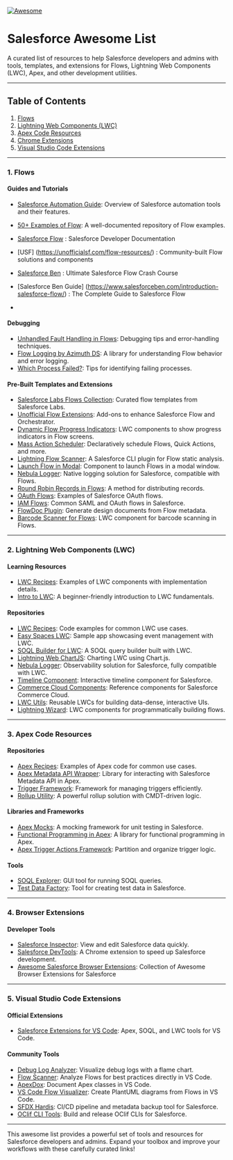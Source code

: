 
[![Awesome](https://awesome.re/badge.svg)](https://awesome.re)

# Salesforce Awesome List

A curated list of resources to help Salesforce developers and admins with tools, templates, and extensions for Flows, Lightning Web Components (LWC), Apex, and other development utilities. 

---

## Table of Contents
1. [Flows](#flows)
2. [Lightning Web Components (LWC)](#lightning-web-components-lwc)
3. [Apex Code Resources](#apex-code-resources)
4. [Chrome Extensions](#chrome-extensions)
5. [Visual Studio Code Extensions](#visual-studio-code-extensions)

---

### **1. Flows**

#### Guides and Tutorials
- [Salesforce Automation Guide](https://github.com/mschmidtkorth/salesforce-automation-guide?tab=readme-ov-file): Overview of Salesforce automation tools and their features.
- [50+ Examples of Flow](https://automationchampion.com/learning-flow/): A well-documented repository of Flow examples.
- [Salesforce Flow](https://developer.salesforce.com/developer-centers/flow) : Salesforce Developer Documentation
- [USF] (https://unofficialsf.com/flow-resources/) : Community-built Flow solutions and components
- [Salesforce Ben](https://www.youtube.com/watch?v=rTHJf8HvYyI) : Ultimate Salesforce Flow Crash Course
- [Salesforce Ben Guide] (https://www.salesforceben.com/introduction-salesforce-flow/) : The Complete Guide to Salesforce Flow 


- 
#### Debugging
- [Unhandled Fault Handling in Flows](https://unhandledsunshine.com/2018/01/21/salesforce-automation-what-is-going-on-in-there/): Debugging tips and error-handling techniques.
- [Flow Logging by Azimuth DS](https://github.com/JitendraZaa/OAuthFlows): A library for understanding Flow behavior and error logging.
- [Which Process Failed?](https://unhandledsunshine.com/2018/01/21/salesforce-automation-what-is-going-on-in-there/): Tips for identifying failing processes.

#### Pre-Built Templates and Extensions
- [Salesforce Labs Flows Collection](https://appexchange.salesforce.com/mktcollections/curated/salesforce-labs-flows): Curated flow templates from Salesforce Labs.
- [Unofficial Flow Extensions](https://github.com/alexed1/LightningFlowComponents): Add-ons to enhance Salesforce Flow and Orchestrator.
- [Dynamic Flow Progress Indicators](https://github.com/SFDC-Assets/DynamicFlowProgress): LWC components to show progress indicators in Flow screens.
- [Mass Action Scheduler](https://github.com/sfdx-mass-action-scheduler/sfdx-mass-action-scheduler): Declaratively schedule Flows, Quick Actions, and more.
- [Lightning Flow Scanner](https://github.com/Lightning-Flow-Scanner/lightning-flow-scanner-sfdx): A Salesforce CLI plugin for Flow static analysis.
- [Launch Flow in Modal](https://github.com/salesforce-experiencecloud/LaunchFlowInModal): Component to launch Flows in a modal window.
- [Nebula Logger](https://github.com/jongpie/NebulaLogger): Native logging solution for Salesforce, compatible with Flows.
- [Round Robin Records in Flows](https://github.com/jamessimone/salesforce-round-robin): A method for distributing records.
- [OAuth Flows](https://github.com/JitendraZaa/OAuthFlows): Examples of Salesforce OAuth flows.
- [IAM Flows](https://github.com/NVandenBossche/salesforce-iam-flows): Common SAML and OAuth flows in Salesforce.
- [FlowDoc Plugin](https://github.com/shunkosa/sfdx-flowdoc-plugin): Generate design documents from Flow metadata.
- [Barcode Scanner for Flows](https://github.com/SFDC-Assets/Lightning-Barcode-Scanner): LWC component for barcode scanning in Flows.

---

### **2. Lightning Web Components (LWC)**

#### Learning Resources
- [LWC Recipes](https://recipes.lwc.dev/): Examples of LWC components with implementation details.
- [Intro to LWC](https://github.com/tsalb/intro-to-lwc): A beginner-friendly introduction to LWC fundamentals.

#### Repositories
- [LWC Recipes](https://github.com/trailheadapps/lwc-recipes): Code examples for common LWC use cases.
- [Easy Spaces LWC](https://github.com/trailheadapps/easy-spaces-lwc): Sample app showcasing event management with LWC.
- [SOQL Builder for LWC](https://github.com/lwc-soql-builder/lwc-soql-builder): A SOQL query builder built with LWC.
- [Lightning Web ChartJS](https://github.com/SalesforceLabs/LightningWebChartJS): Charting LWC using Chart.js.
- [Nebula Logger](https://github.com/jongpie/NebulaLogger): Observability solution for Salesforce, fully compatible with LWC.
- [Timeline Component](https://github.com/deejay-hub/timeline-lwc): Interactive timeline component for Salesforce.
- [Commerce Cloud Components](https://github.com/commerce-codeitforward/Components-For-Salesforce-Commerce-Cloud): Reference components for Salesforce Commerce Cloud.
- [LWC Utils](https://github.com/tsalb/lwc-utils): Reusable LWCs for building data-dense, interactive UIs.
- [Lightning Wizard](https://github.com/jmpisson/lightning-wizard): LWC components for programmatically building flows.

---

### **3. Apex Code Resources**

#### Repositories
- [Apex Recipes](https://github.com/trailheadapps/apex-recipes): Examples of Apex code for common use cases.
- [Apex Metadata API Wrapper](https://github.com/certinia/apex-mdapi): Library for interacting with Salesforce Metadata API in Apex.
- [Trigger Framework](https://github.com/mitchspano/apex-trigger-actions-framework): Framework for managing triggers efficiently.
- [Rollup Utility](https://github.com/jamessimone/apex-rollup): A powerful rollup solution with CMDT-driven logic.

#### Libraries and Frameworks
- [Apex Mocks](https://github.com/apex-enterprise-patterns/fflib-apex-mocks): A mocking framework for unit testing in Salesforce.
- [Functional Programming in Apex](https://github.com/ipavlic/apex-fp): A library for functional programming in Apex.
- [Apex Trigger Actions Framework](https://github.com/mitchspano/apex-trigger-actions-framework): Partition and organize trigger logic.

#### Tools
- [SOQL Explorer](https://github.com/superfell/SoqlX): GUI tool for running SOQL queries.
- [Test Data Factory](https://github.com/benahm/TestDataFactory): Tool for creating test data in Salesforce.

---

### **4. Browser Extensions**

#### Developer Tools
- [Salesforce Inspector](https://chrome.google.com/webstore/detail/salesforce-inspector/aodjmnfhjibkcdimpodiifdjnnncaafh): View and edit Salesforce data quickly.
- [Salesforce DevTools](https://github.com/xgeek-net/salesforce-devtools): A Chrome extension to speed up Salesforce development.
- [Awesome Salesforce Browser Extensions](https://github.com/mailtoharshit/awesome-browser-extensions-for-salesforce): Collection of Awesome Browser Extensions for Salesforce
---

### **5. Visual Studio Code Extensions**

#### Official Extensions
- [Salesforce Extensions for VS Code](https://github.com/forcedotcom/salesforcedx-vscode): Apex, SOQL, and LWC tools for VS Code.

#### Community Tools
- [Debug Log Analyzer](https://github.com/certinia/debug-log-analyzer): Visualize debug logs with a flame chart.
- [Flow Scanner](https://github.com/Lightning-Flow-Scanner/lightning-flow-scanner-vsce): Analyze Flows for best practices directly in VS Code.
- [ApexDox](https://github.com/no-stack-dub-sack/apexdox-vs-code): Document Apex classes in VS Code.
- [VS Code Flow Visualizer](https://github.com/toddhalfpenny/sfflowvisualiser-vscode): Create PlantUML diagrams from Flows in VS Code.
- [SFDX Hardis](https://github.com/hardisgroupcom/sfdx-hardis): CI/CD pipeline and metadata backup tool for Salesforce.
- [OClif CLI Tools](https://github.com/clif/oclif): Build and release OClif CLIs for Salesforce.

---

This awesome list provides a powerful set of tools and resources for Salesforce developers and admins. Expand your toolbox and improve your workflows with these carefully curated links!







